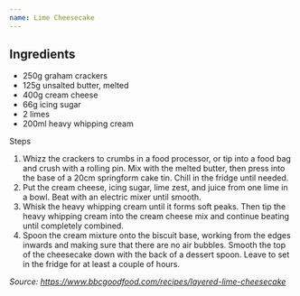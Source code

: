 ```yaml
---
name: Lime Cheesecake
---
```

## Ingredients
- 250g graham crackers
- 125g unsalted butter, melted
- 400g cream cheese
- 66g icing sugar
- 2 limes
- 200ml heavy whipping cream

Steps
1. Whizz the crackers to crumbs in a food processor, or tip into a food bag and crush with a rolling pin. Mix with the melted butter, then press into the base of a 20cm springform cake tin. Chill in the fridge until needed.
2. Put the cream cheese, icing sugar, lime zest, and juice from one lime in a bowl. Beat with an electric mixer until smooth.
3. Whisk the heavy whipping cream until it forms soft peaks. Then tip the heavy whipping cream into the cream cheese mix and continue beating until completely combined.
4. Spoon the cream mixture onto the biscuit base, working from the edges inwards and making sure that there are no air bubbles. Smooth the top of the cheesecake down with the back of a dessert spoon. Leave to set in the fridge for at least a couple of hours.

_Source: https://www.bbcgoodfood.com/recipes/layered-lime-cheesecake_